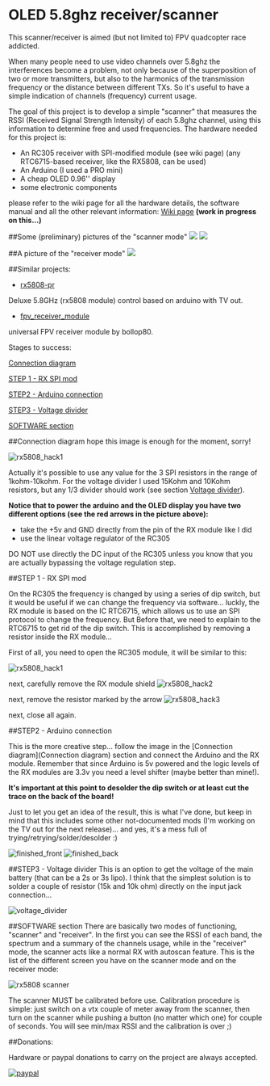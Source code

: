 # OLED 5.8ghz receiver/scanner

This scanner/receiver is aimed (but not limited to) FPV quadcopter race addicted. 

When many people need to use video channels over 5.8ghz the interferences become a problem, 
not only because of the superposition of two or more transmitters, but also to the harmonics 
of the transmission frequency or the distance between different TXs. So it's useful to have 
a simple indication of channels (frequency) current usage.

The goal of this project is to develop a simple "scanner" that measures the RSSI (Received Signal Strength Intensity)
of each 5.8ghz channel, using this information to determine free and used frequencies.
The hardware needed for this project is:

* An RC305 receiver with SPI-modified module (see wiki page) (any RTC6715-based receiver, like the RX5808, can be used) 
* An Arduino (I used a PRO mini)
* A cheap OLED 0.96'' display
* some electronic components

please refer to the wiki page for all the hardware details, the software manual and all the other relevant information:
[Wiki page](https://github.com/MikyM0use/OLED-scanner/wiki) **(work in progress on this...)**

##Some (preliminary) pictures of the "scanner mode"
<img src="https://dl.dropboxusercontent.com/u/9124521/OLED-scanner/summary_explained.jpg"  />
<img src="https://dl.dropboxusercontent.com/u/9124521/OLED-scanner/band_explained.jpg"  />

##A picture of the "receiver mode"
<img src="https://dl.dropboxusercontent.com/u/9124521/OLED-scanner/receiver_explained.jpg"  />

##Similar projects:

* [rx5808-pr](https://code.google.com/p/rx5808-pro/)

Deluxe 5.8GHz (rx5808 module) control based on arduino with TV out.

* [fpv_receiver_module](https://github.com/dollop80/fpv_receiver_module)

universal FPV receiver module by bollop80.

Stages to success:

[Connection diagram](#connection-diagram)

[STEP 1 - RX SPI mod](#step-1---rx-spi-mod)

[STEP2 - Arduino connection](#step2---arduino-connection)

[STEP3 - Voltage divider](#step3---voltage-divider)

[SOFTWARE section](#software-section)

##Connection diagram
hope this image is enough for the moment, sorry! 

![rx5808_hack1](https://dl.dropboxusercontent.com/u/9124521/OLED-scanner/connection_diagram/connections_b1.jpg)

Actually it's possible to use any value for the 3 SPI resistors in the range of 1kohm-10kohm. 
For the voltage divider I used 15Kohm and 10Kohm resistors, but any 1/3 divider should work (see section [Voltage divider](#step3---voltage-divider)).

**Notice that to power the arduino and the OLED display you have two different options (see the red arrows in the picture above):**
* take the +5v and GND directly from the pin of the RX module like I did
* use the linear voltage regulator of the RC305

DO NOT use directly the DC input of the RC305 unless you know that you are actually bypassing the voltage regulation step.

##STEP 1 - RX SPI mod

On the RC305 the frequency is changed by using a series of dip switch, but it would be useful if we can change the frequency via software... luckly, the RX module is based on the IC RTC6715, which allows us to use an SPI protocol to change the frequency. But Before that, we need to explain to the RTC6715 to get rid of the dip switch. This is accomplished by removing a resistor inside the RX module...

First of all, you need to open the RC305 module, it will be similar to this:

![rx5808_hack1](https://dl.dropboxusercontent.com/u/9124521/OLED-scanner/Photos/RC305_nocase.jpg)

next, carefully remove the RX module shield
![rx5808_hack2](https://dl.dropboxusercontent.com/u/9124521/OLED-scanner/Photos/RC305_opened_original.jpg)

next, remove the resistor marked by the arrow
![rx5808_hack3](https://dl.dropboxusercontent.com/u/9124521/OLED-scanner/Photos/RC305_opened_arrow.jpg)

next, close all again.

##STEP2 - Arduino connection

This is the more creative step... follow the image in the [Connection diagram](Connection diagram) section and connect the Arduino and the RX module. Remember that since Arduino is 5v powered and the logic levels of the RX modules are 3.3v you need a level shifter (maybe better than mine!).

**It's important at this point to desolder the dip switch or at least cut the trace on the back of the board!**

Just to let you get an idea of the result, this is what I've done, but keep in mind that this includes some other not-documented mods (I'm working on the TV out for the next release)... and yes, it's a mess full of trying/retrying/solder/desolder :)


![finished_front](https://dl.dropboxusercontent.com/u/9124521/OLED-scanner/Photos/finished_front.jpg)
![finished_back](https://dl.dropboxusercontent.com/u/9124521/OLED-scanner/Photos/finished_back.jpg)

##STEP3 - Voltage divider
This is an option to get the voltage of the main battery (that can be a 2s or 3s lipo). I think that the simplest solution is to solder a couple of resistor (15k and 10k ohm) directly on the input jack connection...

![voltage_divider](https://dl.dropboxusercontent.com/u/9124521/OLED-scanner/Photos/voltage_divider.jpg)

##SOFTWARE section
There are basically two modes of functioning, "scanner" and "receiver". In the first you can see the RSSI of each band, the spectrum and a summary of the channels usage, while in the "receiver" mode, the scanner acts like a normal RX with autoscan feature. This is the list of the different screen you have on the scanner mode and on the receiver mode:

![rx5808 scanner](https://dl.dropboxusercontent.com/u/9124521/OLED-scanner/screen_list.jpg)

The scanner MUST be calibrated before use. Calibration procedure is simple: just switch on a vtx couple of meter away from the scanner, then turn on the scanner while pushing a button (no matter which one) for couple of seconds. You will see min/max RSSI and the calibration is over ;)

##Donations:

Hardware or paypal donations to carry on the project are always accepted.

[![paypal](https://www.paypalobjects.com/it_IT/IT/i/btn/btn_donateCC_LG.gif)](https://www.paypal.com/cgi-bin/webscr?cmd=_s-xclick&hosted_button_id=YKP2PH72RKPRY)
